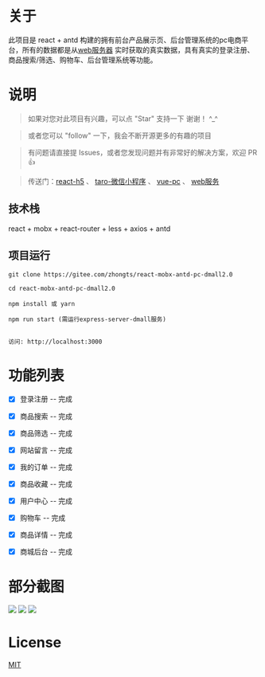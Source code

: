 
# 关于

此项目是 react + antd 构建的拥有前台产品展示页、后台管理系统的pc电商平台，所有的数据都是从[web服务器](https://gitee.com/zhongts/nodejs-express-server-dmall2.0) 实时获取的真实数据，具有真实的登录注册、商品搜索/筛选、购物车、后台管理系统等功能。


# 说明

>  如果对您对此项目有兴趣，可以点 "Star" 支持一下 谢谢！ ^_^

>  或者您可以 "follow" 一下，我会不断开源更多的有趣的项目

>  有问题请直接提 Issues，或者您发现问题并有非常好的解决方案，欢迎 PR 👍

>  传送门：[react-h5](https://gitee.com/zhongts/react-mobx-antd-mobile-h5-dmall2.0)  、 [taro-微信小程序](https://gitee.com/zhongts/taro2-mobx-taro-ui-wx-dmall2.0)  、 [vue-pc](https://gitee.com/zhongts/vue3-vuex-element-ui-pc-dmall2.0)  、 [web服务](https://gitee.com/zhongts/nodejs-express-server-dmall2.0)



## 技术栈

react + mobx + react-router + less + axios + antd


## 项目运行


```
git clone https://gitee.com/zhongts/react-mobx-antd-pc-dmall2.0  

cd react-mobx-antd-pc-dmall2.0  

npm install 或 yarn

npm run start (需运行express-server-dmall服务)


访问: http://localhost:3000

```


# 功能列表

- [x] 登录注册 -- 完成
- [x] 商品搜索 -- 完成
- [x] 商品筛选 -- 完成
- [x] 网站留言 -- 完成
- [x] 我的订单 -- 完成
- [x] 商品收藏 -- 完成
- [x] 用户中心 -- 完成
- [x] 购物车 -- 完成
- [x] 商品详情 -- 完成
- [x] 商城后台 -- 完成


# 部分截图


<img src="https://gitee.com/zhongts/react-mobx-antd-pc-dmall2.0/blob/master/preview/home.png"/>

<img src="https://gitee.com/zhongts/react-mobx-antd-pc-dmall2.0/blob/master/preview/products.png"/>

<img src="https://gitee.com/zhongts/react-mobx-antd-pc-dmall2.0/blob/master/preview/login.png"/>


# License

[MIT](https://gitee.com/zhongts/react-mobx-antd-pc-dmall2.0/blob/master/LICENSE)

